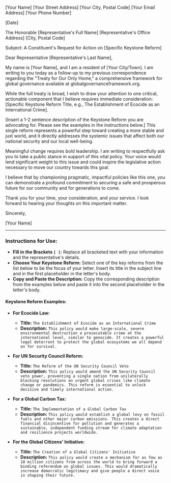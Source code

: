 [Your Name]
[Your Street Address]
[Your City, Postal Code]
[Your Email Address]
[Your Phone Number]

[Date]

The Honorable [Representative's Full Name]
[Representative's Office Address]
[City, Postal Code]

Subject: A Constituent's Request for Action on [Specific Keystone Reform]

Dear Representative [Representative's Last Name],

My name is [Your Name], and I am a resident of [Your City/Town]. I am writing to you today as a follow-up to my previous correspondence regarding the "Treaty for Our Only Home," a comprehensive framework for global governance available at globalgovernanceframework.org.

While the full treaty is broad, I wish to draw your attention to one critical, actionable component that I believe requires immediate consideration: [Specific Keystone Reform Title, e.g., The Establishment of Ecocide as an International Crime].

[Insert a 1-2 sentence description of the Keystone Reform you are advocating for. Please see the examples in the instructions below.] This single reform represents a powerful step toward creating a more stable and just world, and it directly addresses the systemic issues that affect both our national security and our local well-being.

Meaningful change requires bold leadership. I am writing to respectfully ask you to take a public stance in support of this vital policy. Your voice would lend significant weight to this issue and could inspire the legislative action necessary to move our country towards this goal.

I believe that by championing pragmatic, impactful policies like this one, you can demonstrate a profound commitment to securing a safe and prosperous future for our community and for generations to come.

Thank you for your time, your consideration, and your service. I look forward to hearing your thoughts on this important matter.

Sincerely,

[Your Name]


---
### Instructions for Use:

* **Fill in the Brackets `[ ]`:** Replace all bracketed text with your information and the representative's details.
* **Choose Your Keystone Reform:** Select one of the key reforms from the list below to be the focus of your letter. Insert its title in the subject line and in the first placeholder in the letter's body.
* **Copy and Paste the Description:** Copy the corresponding description from the examples below and paste it into the second placeholder in the letter's body.

#### Keystone Reform Examples:

* **For Ecocide Law:**
    * **Title:** `The Establishment of Ecocide as an International Crime`
    * **Description:** `This policy would make large-scale, severe environmental destruction a prosecutable crime at the international level, similar to genocide. It creates a powerful legal deterrent to protect the global ecosystems we all depend on for survival.`

* **For UN Security Council Reform:**
    * **Title:** `The Reform of the UN Security Council Veto`
    * **Description:** `This policy would amend the UN Security Council veto power, preventing a single nation from unilaterally blocking resolutions on urgent global crises like climate change or pandemics. This reform is essential to unlock decisive and timely international action.`

* **For a Global Carbon Tax:**
    * **Title:** `The Implementation of a Global Carbon Tax`
    * **Description:** `This policy would establish a global levy on fossil fuels and other major carbon emissions. This creates a direct financial disincentive for pollution and generates a sustainable, independent funding stream for climate adaptation and resilience projects worldwide.`

* **For the Global Citizens' Initiative:**
    * **Title:** `The Creation of a Global Citizens' Initiative`
    * **Description:** `This policy would create a mechanism for as few as 10 million citizens from across the world to bring forward a binding referendum on global issues. This would dramatically increase democratic legitimacy and give people a direct voice in shaping their future.`

